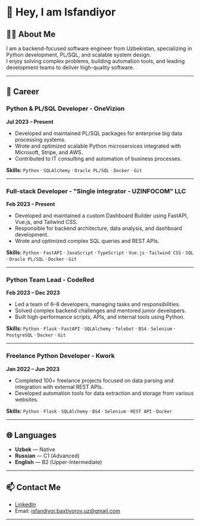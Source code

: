 # 👋 Hey, I am Isfandiyor

## 🧑‍💻 About Me

I am a backend-focused software engineer from Uzbekistan, specializing in Python development, PL/SQL, and scalable system design.  
I enjoy solving complex problems, building automation tools, and leading development teams to deliver high-quality software.

---

## 💼 Career

### Python & PL/SQL Developer - OneVizion  
**Jul 2023 – Present**

- Developed and maintained PL/SQL packages for enterprise big data processing systems.
- Wrote and optimized scalable Python microservices integrated with Microsoft, Stripe, and AWS.
- Contributed to IT consulting and automation of business processes.

**Skills:** `Python` · `SQLAlchemy` · `Oracle PL/SQL` · `Docker` · `Git`

---

### Full-stack Developer - "Single integrator - UZINFOCOM" LLC  
**Feb 2023 – Present**

- Developed and maintained a custom Dashboard Builder using FastAPI, Vue.js, and Tailwind CSS.
- Responsible for backend architecture, data analysis, and dashboard development.
- Wrote and optimized complex SQL queries and REST APIs.

**Skills:** `Python` · `FastAPI` · `JavaScript` · `TypeScript` · `Vue.js` · `Tailwind CSS` · `SQL` · `Oracle PL/SQL` · `Docker` · `Git`

---

### Python Team Lead - CodeRed  
**Feb 2023 – Dec 2023**

- Led a team of 6–8 developers, managing tasks and responsibilities.
- Solved complex backend challenges and mentored junior developers.
- Built high-performance scripts, APIs, and internal tools using Python.

**Skills:** `Python` · `Flask` · `FastAPI` · `SQLAlchemy` · `Telebot` · `BS4` · `Selenium` · `PostgreSQL` · `Docker` · `Git`

---

### Freelance Python Developer - Kwork  
**Jan 2022 – Jun 2023**

- Completed 100+ freelance projects focused on data parsing and integration with external REST APIs.
- Developed automation tools for data extraction and storage from various websites.

**Skills:** `Python` · `Flask` · `SQLAlchemy` · `BS4` · `Selenium` · `REST API` · `Docker`

---

## 🌐 Languages

- **Uzbek** — Native
- **Russian** — C1 (Advanced)
- **English** — B2 (Upper-Intermediate)

---

## 📫 Contact Me

- [LinkedIn](https://www.linkedin.com/in/isfandiyor-bakhtiyorov/)
- Email: isfandiyor.baxtiyorov.uz@gmail.com

---
